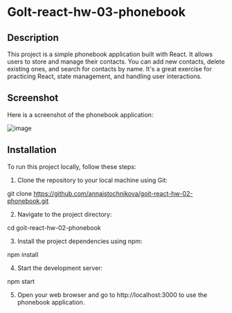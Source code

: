 # GoIt-react-hw-03-phonebook

## Description

This project is a simple phonebook application built with React. It allows users to store and manage their contacts. You can add new contacts, delete existing ones, and search for contacts by name. It's a great exercise for practicing React, state management, and handling user interactions.

## Screenshot
Here is a screenshot of the phonebook application:

![image](https://github.com/AnnaIstochnikova/goit-react-hw-02-phonebook/assets/122437399/8da38b03-4bb8-40f7-99d5-4cce309c7744)

## Installation
To run this project locally, follow these steps:

1. Clone the repository to your local machine using Git:

git clone https://github.com/annaistochnikova/goit-react-hw-02-phonebook.git

2. Navigate to the project directory:

cd goit-react-hw-02-phonebook

3. Install the project dependencies using npm:

npm install

4. Start the development server:

npm start

5. Open your web browser and go to http://localhost:3000 to use the phonebook application.
